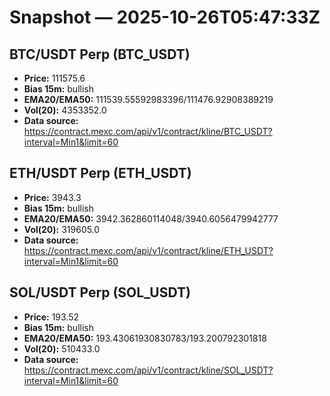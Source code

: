 # Snapshot — 2025-10-26T05:47:33Z

## BTC/USDT Perp (BTC_USDT)
- **Price:** 111575.6
- **Bias 15m:** bullish
- **EMA20/EMA50:** 111539.55592983396/111476.92908389219
- **Vol(20):** 4353352.0
- **Data source:** https://contract.mexc.com/api/v1/contract/kline/BTC_USDT?interval=Min1&limit=60

## ETH/USDT Perp (ETH_USDT)
- **Price:** 3943.3
- **Bias 15m:** bullish
- **EMA20/EMA50:** 3942.362860114048/3940.6056479942777
- **Vol(20):** 319605.0
- **Data source:** https://contract.mexc.com/api/v1/contract/kline/ETH_USDT?interval=Min1&limit=60

## SOL/USDT Perp (SOL_USDT)
- **Price:** 193.52
- **Bias 15m:** bullish
- **EMA20/EMA50:** 193.43061930830783/193.200792301818
- **Vol(20):** 510433.0
- **Data source:** https://contract.mexc.com/api/v1/contract/kline/SOL_USDT?interval=Min1&limit=60
